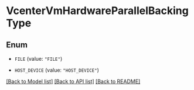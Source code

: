 # VcenterVmHardwareParallelBackingType

## Enum


* `FILE` (value: `"FILE"`)

* `HOST_DEVICE` (value: `"HOST_DEVICE"`)


[[Back to Model list]](../README.md#documentation-for-models) [[Back to API list]](../README.md#documentation-for-api-endpoints) [[Back to README]](../README.md)


